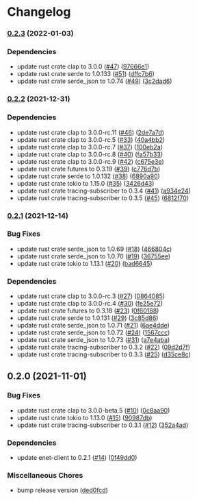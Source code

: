 # Changelog

### [0.2.3](https://github.com/YoloDev/enet-mqtt/compare/enet-mqtt-v0.2.2...enet-mqtt-v0.2.3) (2022-01-03)


### Dependencies

* update rust crate clap to 3.0.0 ([#47](https://github.com/YoloDev/enet-mqtt/issues/47)) ([97666e1](https://github.com/YoloDev/enet-mqtt/commit/97666e1f7ee4a39a7c96ee778f1c7f2ee00e5da3))
* update rust crate serde to 1.0.133 ([#51](https://github.com/YoloDev/enet-mqtt/issues/51)) ([dffc7b6](https://github.com/YoloDev/enet-mqtt/commit/dffc7b60d4da92c83335dfaa414a6d97fa4f7e21))
* update rust crate serde_json to 1.0.74 ([#49](https://github.com/YoloDev/enet-mqtt/issues/49)) ([3c2dad6](https://github.com/YoloDev/enet-mqtt/commit/3c2dad6bdaa08250c63443d66a8a10647cbf6c7f))

### [0.2.2](https://github.com/YoloDev/enet-mqtt/compare/enet-mqtt-v0.2.1...enet-mqtt-v0.2.2) (2021-12-31)


### Dependencies

* update rust crate clap to 3.0.0-rc.11 ([#46](https://github.com/YoloDev/enet-mqtt/issues/46)) ([2de7a7d](https://github.com/YoloDev/enet-mqtt/commit/2de7a7d23b21fca4b60b3eaaa8d5b76cb57c8780))
* update rust crate clap to 3.0.0-rc.5 ([#33](https://github.com/YoloDev/enet-mqtt/issues/33)) ([40a4bb2](https://github.com/YoloDev/enet-mqtt/commit/40a4bb24e6c18ac435c273af22dcdfdc17b946bd))
* update rust crate clap to 3.0.0-rc.7 ([#37](https://github.com/YoloDev/enet-mqtt/issues/37)) ([100eb2a](https://github.com/YoloDev/enet-mqtt/commit/100eb2ac299462cc67a1da0b23add7e42835e9f0))
* update rust crate clap to 3.0.0-rc.8 ([#40](https://github.com/YoloDev/enet-mqtt/issues/40)) ([fa57b33](https://github.com/YoloDev/enet-mqtt/commit/fa57b333f754edde8280ffcb9cc4d53a90b2535f))
* update rust crate clap to 3.0.0-rc.9 ([#42](https://github.com/YoloDev/enet-mqtt/issues/42)) ([c675e3e](https://github.com/YoloDev/enet-mqtt/commit/c675e3ed1235b459e0ab666b98d64cdcf54afdc8))
* update rust crate futures to 0.3.19 ([#39](https://github.com/YoloDev/enet-mqtt/issues/39)) ([c776d7b](https://github.com/YoloDev/enet-mqtt/commit/c776d7b176eb9462d22b831d916b7697e286702a))
* update rust crate serde to 1.0.132 ([#38](https://github.com/YoloDev/enet-mqtt/issues/38)) ([6890a90](https://github.com/YoloDev/enet-mqtt/commit/6890a90d5dc571ccdb36482233b4e1ff8dd1460c))
* update rust crate tokio to 1.15.0 ([#35](https://github.com/YoloDev/enet-mqtt/issues/35)) ([3426d43](https://github.com/YoloDev/enet-mqtt/commit/3426d431b55748a70d4e75300ea808aec3f73991))
* update rust crate tracing-subscriber to 0.3.4 ([#41](https://github.com/YoloDev/enet-mqtt/issues/41)) ([a934e24](https://github.com/YoloDev/enet-mqtt/commit/a934e24bcf1a6c10779b1f639f1a6b32867d986d))
* update rust crate tracing-subscriber to 0.3.5 ([#45](https://github.com/YoloDev/enet-mqtt/issues/45)) ([6812f70](https://github.com/YoloDev/enet-mqtt/commit/6812f70b0f2388468050317b470664a94aa87c52))

### [0.2.1](https://www.github.com/YoloDev/enet-mqtt/compare/enet-mqtt-v0.2.0...enet-mqtt-v0.2.1) (2021-12-14)


### Bug Fixes

* update rust crate serde_json to 1.0.69 ([#18](https://www.github.com/YoloDev/enet-mqtt/issues/18)) ([466804c](https://www.github.com/YoloDev/enet-mqtt/commit/466804c7cf0f595bbdb7ef9b177d6f014b93d4f3))
* update rust crate serde_json to 1.0.70 ([#19](https://www.github.com/YoloDev/enet-mqtt/issues/19)) ([36755ee](https://www.github.com/YoloDev/enet-mqtt/commit/36755eebef8ccde72f22c670df2ed44ceaea35ac))
* update rust crate tokio to 1.13.1 ([#20](https://www.github.com/YoloDev/enet-mqtt/issues/20)) ([bad6645](https://www.github.com/YoloDev/enet-mqtt/commit/bad6645d547992a78d6ed3001c0e95d2563c94b4))


### Dependencies

* update rust crate clap to 3.0.0-rc.3 ([#27](https://www.github.com/YoloDev/enet-mqtt/issues/27)) ([0864085](https://www.github.com/YoloDev/enet-mqtt/commit/0864085653d92aadc8aaf51fc06a193e80f8ccfa))
* update rust crate clap to 3.0.0-rc.4 ([#30](https://www.github.com/YoloDev/enet-mqtt/issues/30)) ([fe25e72](https://www.github.com/YoloDev/enet-mqtt/commit/fe25e72a274555d6396f937403dedc5cec601cd8))
* update rust crate futures to 0.3.18 ([#23](https://www.github.com/YoloDev/enet-mqtt/issues/23)) ([0f60188](https://www.github.com/YoloDev/enet-mqtt/commit/0f601886f67d413fcb83309e8abb38551e8bc44b))
* update rust crate serde to 1.0.131 ([#29](https://www.github.com/YoloDev/enet-mqtt/issues/29)) ([3c85d86](https://www.github.com/YoloDev/enet-mqtt/commit/3c85d86aa20b2ce491a7ddc9e59f16babe78cd1b))
* update rust crate serde_json to 1.0.71 ([#21](https://www.github.com/YoloDev/enet-mqtt/issues/21)) ([6ae4dde](https://www.github.com/YoloDev/enet-mqtt/commit/6ae4ddea3223866be6a38d6d04a99b42e1655bff))
* update rust crate serde_json to 1.0.72 ([#24](https://www.github.com/YoloDev/enet-mqtt/issues/24)) ([1567ccc](https://www.github.com/YoloDev/enet-mqtt/commit/1567cccfc33dc448cdca1de2f2dbb931e5c1256d))
* update rust crate serde_json to 1.0.73 ([#31](https://www.github.com/YoloDev/enet-mqtt/issues/31)) ([a7e4aba](https://www.github.com/YoloDev/enet-mqtt/commit/a7e4aba806ec8bbde74b251a34e3c2586802d304))
* update rust crate tracing-subscriber to 0.3.2 ([#22](https://www.github.com/YoloDev/enet-mqtt/issues/22)) ([09d2d7f](https://www.github.com/YoloDev/enet-mqtt/commit/09d2d7f85f1062d97a90b395497999960b8e2c5f))
* update rust crate tracing-subscriber to 0.3.3 ([#25](https://www.github.com/YoloDev/enet-mqtt/issues/25)) ([d35ce8c](https://www.github.com/YoloDev/enet-mqtt/commit/d35ce8c5765ffca0a34c7ecf2f79d483ffd842ba))

## 0.2.0 (2021-11-01)


### Bug Fixes

* update rust crate clap to 3.0.0-beta.5 ([#10](https://www.github.com/YoloDev/enet-mqtt/issues/10)) ([0c8aa90](https://www.github.com/YoloDev/enet-mqtt/commit/0c8aa90b403ad9df24e85fc691b3834c95fc6434))
* update rust crate tokio to 1.13.0 ([#15](https://www.github.com/YoloDev/enet-mqtt/issues/15)) ([90987db](https://www.github.com/YoloDev/enet-mqtt/commit/90987db84919036fbd00022b66a03b0d6fe8bafc))
* update rust crate tracing-subscriber to 0.3.1 ([#12](https://www.github.com/YoloDev/enet-mqtt/issues/12)) ([352a4ad](https://www.github.com/YoloDev/enet-mqtt/commit/352a4ad0e100d185ae7b2e9a6637533f9184253c))


### Dependencies

* update enet-client to 0.2.1 ([#14](https://www.github.com/YoloDev/enet-mqtt/issues/14)) ([0f49dd0](https://www.github.com/YoloDev/enet-mqtt/commit/0f49dd0f3aed356ca70f967be4ab8c7361013bde))


### Miscellaneous Chores

* bump release version ([ded0fcd](https://www.github.com/YoloDev/enet-mqtt/commit/ded0fcdf8af39a7d8827e6b516abe4e3db705154))
